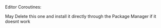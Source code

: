 Editor Coroutines:

May Delete this one and install it directly through the Package Manager if it doesnt work

